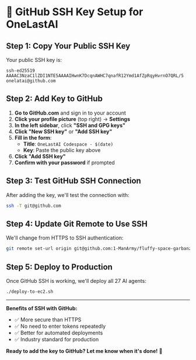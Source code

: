 # 🔑 GitHub SSH Key Setup for OneLastAI

## Step 1: Copy Your Public SSH Key

Your public SSH key is:
```
ssh-ed25519 AAAAC3NzaC1lZDI1NTE5AAAAIHwnK7DcqnAWHC7qnafR12Ymd1AfZpRqyHvrnO7QRL/5 onelatai@github.com
```

## Step 2: Add Key to GitHub

1. **Go to GitHub.com** and sign in to your account
2. **Click your profile picture** (top right) → **Settings**
3. **In the left sidebar**, click **"SSH and GPG keys"**
4. **Click "New SSH key"** or **"Add SSH key"**
5. **Fill in the form**:
   - **Title**: `OneLastAI Codespace - $(date)`
   - **Key**: Paste the public key above
6. **Click "Add SSH key"**
7. **Confirm with your password** if prompted

## Step 3: Test GitHub SSH Connection

After adding the key, we'll test the connection with:
```bash
ssh -T git@github.com
```

## Step 4: Update Git Remote to Use SSH

We'll change from HTTPS to SSH authentication:
```bash
git remote set-url origin git@github.com:1-ManArmy/fluffy-space-garbanzo.git
```

## Step 5: Deploy to Production

Once GitHub SSH is working, we'll deploy all 27 AI agents:
```bash
./deploy-to-ec2.sh
```

---

**Benefits of SSH with GitHub:**
- ✅ More secure than HTTPS
- ✅ No need to enter tokens repeatedly  
- ✅ Better for automated deployments
- ✅ Industry standard for production

**Ready to add the key to GitHub? Let me know when it's done!** 🚀
